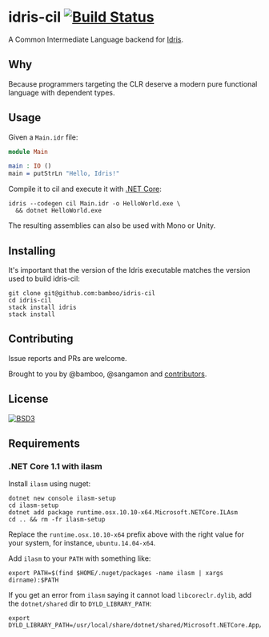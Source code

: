 # idris-cil [![Build Status](https://travis-ci.org/bamboo/idris-cil.png?branch=master)](https://travis-ci.org/bamboo/idris-cil)

A Common Intermediate Language backend for [Idris](http://www.idris-lang.org/).

## Why

Because programmers targeting the CLR deserve a modern pure functional language with dependent types.

## Usage

Given a `Main.idr` file:

```idris
module Main

main : IO ()
main = putStrLn "Hello, Idris!"
```

Compile it to cil and execute it with [.NET Core](https://www.microsoft.com/net/core):

```
idris --codegen cil Main.idr -o HelloWorld.exe \
  && dotnet HelloWorld.exe
```

The resulting assemblies can also be used with Mono or Unity.

## Installing

It's important that the version of the Idris executable matches the version used to build idris-cil:

	git clone git@github.com:bamboo/idris-cil
	cd idris-cil
	stack install idris
	stack install

## Contributing

Issue reports and PRs are welcome.

Brought to you by @bamboo, @sangamon and [contributors](https://github.com/bamboo/idris-cil/graphs/contributors).

## License

[![BSD3](https://img.shields.io/badge/License-BSD%203--Clause-blue.svg)](LICENSE)

## Requirements

### .NET Core 1.1 with ilasm

Install `ilasm` using nuget:

    dotnet new console ilasm-setup
    cd ilasm-setup
    dotnet add package runtime.osx.10.10-x64.Microsoft.NETCore.ILAsm
    cd .. && rm -fr ilasm-setup

Replace the `runtime.osx.10.10-x64` prefix above with the right value for your system, for instance, `ubuntu.14.04-x64`.

Add `ilasm` to your `PATH` with something like:

    export PATH=$(find $HOME/.nuget/packages -name ilasm | xargs dirname):$PATH

If you get an error from `ilasm` saying it cannot load `libcoreclr.dylib`, add the `dotnet/shared` dir to `DYLD_LIBRARY_PATH`:

    export DYLD_LIBRARY_PATH=/usr/local/share/dotnet/shared/Microsoft.NETCore.App/1.1.2:$DYLD_LIBRARY_PATH

